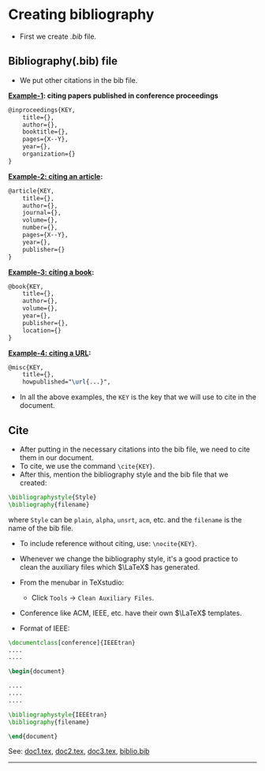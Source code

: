 # Creating bibliography

* First we create <em>.bib</em> file.

## Bibliography(.bib) file

* We put other citations in the bib file.

<strong><ins>Example-1</ins>: citing papers published in conference proceedings</strong>
```tex
@inproceedings{KEY,
	title={},
	author={},
	booktitle={},
	pages={X--Y},
	year={},
	organization={}
}
```

<strong><ins>Example-2: citing an article</ins>:</strong>
```tex
@article{KEY,
	title={},
	author={},
	journal={},
	volume={},
	number={},
	pages={X--Y},
	year={},
	publisher={}
}
```

<strong><ins>Example-3: citing a book</ins>:</strong>
```tex
@book{KEY,
	title={},
	author={},
	volume={},
	year={},
	publisher={},
	location={}
}
```

<strong><ins>Example-4: citing a URL</ins>:</strong>
```tex
@misc{KEY,
	title={},
	howpublished="\url{...}",
```

* In all the above examples, the `KEY` is the key that we will use to cite in the document.

## Cite

* After putting in the necessary citations into the bib file, we need to cite them in our document.
* To cite, we use the command `\cite{KEY}`.
* After this, mention the bibliography style and the bib file that we created:
```tex
\bibliographystyle{Style}
\bibliography{filename}
```
where `Style` can be `plain`, `alpha`, `unsrt`, `acm`, etc. and the `filename` is the name of the bib file.

* To include reference without citing, use: `\nocite{KEY}`.

* Whenever we change the bibliography style, it's a good practice to clean the auxiliary files which $\LaTeX$ has generated.
* From the menubar in TeXstudio:
	* Click `Tools` $\rightarrow$ `Clean Auxiliary Files`.
* Conference like ACM, IEEE, etc. have their own $\LaTeX$ templates.

* Format of IEEE:
```tex
\documentclass[conference]{IEEEtran}
....
....

\begin{document}

....
....
....

\bibliographystyle{IEEEtran}
\bibliography{filename}

\end{document}
```

See: [doc1.tex](https://github.com/0x50-0x42/latex/blob/LaTeX/Topic5/session5/doc1.tex), [doc2.tex](https://github.com/0x50-0x42/latex/blob/LaTeX/Topic5/session5/doc2.tex), [doc3.tex](https://github.com/0x50-0x42/latex/blob/LaTeX/Topic5/session5/doc3.tex), [biblio.bib](https://github.com/0x50-0x42/latex/blob/LaTeX/Topic5/session5/biblio.bib)

---
